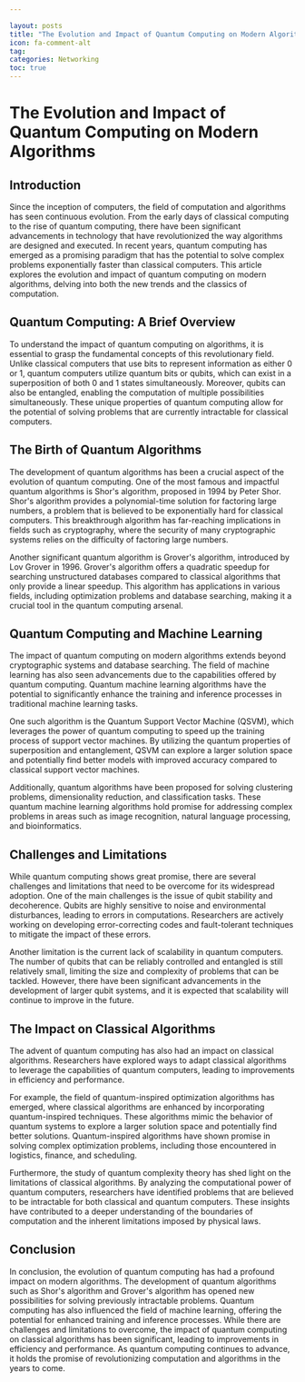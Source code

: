 ```yaml
---

layout: posts
title: "The Evolution and Impact of Quantum Computing on Modern Algorithms"
icon: fa-comment-alt
tag:      
categories: Networking
toc: true
---
```




# The Evolution and Impact of Quantum Computing on Modern Algorithms

## Introduction

Since the inception of computers, the field of computation and algorithms has seen continuous evolution. From the early days of classical computing to the rise of quantum computing, there have been significant advancements in technology that have revolutionized the way algorithms are designed and executed. In recent years, quantum computing has emerged as a promising paradigm that has the potential to solve complex problems exponentially faster than classical computers. This article explores the evolution and impact of quantum computing on modern algorithms, delving into both the new trends and the classics of computation.

## Quantum Computing: A Brief Overview

To understand the impact of quantum computing on algorithms, it is essential to grasp the fundamental concepts of this revolutionary field. Unlike classical computers that use bits to represent information as either 0 or 1, quantum computers utilize quantum bits or qubits, which can exist in a superposition of both 0 and 1 states simultaneously. Moreover, qubits can also be entangled, enabling the computation of multiple possibilities simultaneously. These unique properties of quantum computing allow for the potential of solving problems that are currently intractable for classical computers.

## The Birth of Quantum Algorithms

The development of quantum algorithms has been a crucial aspect of the evolution of quantum computing. One of the most famous and impactful quantum algorithms is Shor's algorithm, proposed in 1994 by Peter Shor. Shor's algorithm provides a polynomial-time solution for factoring large numbers, a problem that is believed to be exponentially hard for classical computers. This breakthrough algorithm has far-reaching implications in fields such as cryptography, where the security of many cryptographic systems relies on the difficulty of factoring large numbers.

Another significant quantum algorithm is Grover's algorithm, introduced by Lov Grover in 1996. Grover's algorithm offers a quadratic speedup for searching unstructured databases compared to classical algorithms that only provide a linear speedup. This algorithm has applications in various fields, including optimization problems and database searching, making it a crucial tool in the quantum computing arsenal.

## Quantum Computing and Machine Learning

The impact of quantum computing on modern algorithms extends beyond cryptographic systems and database searching. The field of machine learning has also seen advancements due to the capabilities offered by quantum computing. Quantum machine learning algorithms have the potential to significantly enhance the training and inference processes in traditional machine learning tasks.

One such algorithm is the Quantum Support Vector Machine (QSVM), which leverages the power of quantum computing to speed up the training process of support vector machines. By utilizing the quantum properties of superposition and entanglement, QSVM can explore a larger solution space and potentially find better models with improved accuracy compared to classical support vector machines.

Additionally, quantum algorithms have been proposed for solving clustering problems, dimensionality reduction, and classification tasks. These quantum machine learning algorithms hold promise for addressing complex problems in areas such as image recognition, natural language processing, and bioinformatics.

## Challenges and Limitations

While quantum computing shows great promise, there are several challenges and limitations that need to be overcome for its widespread adoption. One of the main challenges is the issue of qubit stability and decoherence. Qubits are highly sensitive to noise and environmental disturbances, leading to errors in computations. Researchers are actively working on developing error-correcting codes and fault-tolerant techniques to mitigate the impact of these errors.

Another limitation is the current lack of scalability in quantum computers. The number of qubits that can be reliably controlled and entangled is still relatively small, limiting the size and complexity of problems that can be tackled. However, there have been significant advancements in the development of larger qubit systems, and it is expected that scalability will continue to improve in the future.

## The Impact on Classical Algorithms

The advent of quantum computing has also had an impact on classical algorithms. Researchers have explored ways to adapt classical algorithms to leverage the capabilities of quantum computers, leading to improvements in efficiency and performance.

For example, the field of quantum-inspired optimization algorithms has emerged, where classical algorithms are enhanced by incorporating quantum-inspired techniques. These algorithms mimic the behavior of quantum systems to explore a larger solution space and potentially find better solutions. Quantum-inspired algorithms have shown promise in solving complex optimization problems, including those encountered in logistics, finance, and scheduling.

Furthermore, the study of quantum complexity theory has shed light on the limitations of classical algorithms. By analyzing the computational power of quantum computers, researchers have identified problems that are believed to be intractable for both classical and quantum computers. These insights have contributed to a deeper understanding of the boundaries of computation and the inherent limitations imposed by physical laws.

## Conclusion

In conclusion, the evolution of quantum computing has had a profound impact on modern algorithms. The development of quantum algorithms such as Shor's algorithm and Grover's algorithm has opened new possibilities for solving previously intractable problems. Quantum computing has also influenced the field of machine learning, offering the potential for enhanced training and inference processes. While there are challenges and limitations to overcome, the impact of quantum computing on classical algorithms has been significant, leading to improvements in efficiency and performance. As quantum computing continues to advance, it holds the promise of revolutionizing computation and algorithms in the years to come.